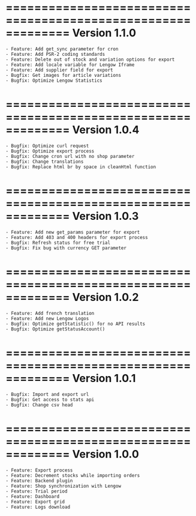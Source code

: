 =============================================================
Version 1.1.0
=============================================================

    - Feature: Add get_sync parameter for cron
    - Feature: Add PSR-2 coding standards
    - Feature: Delete out of stock and variation options for export
    - Feature: Add locale variable for Lengow Iframe
    - Feature: Add supplier field for export
    - Bugfix: Get images for article variations
    - Bugfix: Optimize Lengow Statistics

=============================================================
Version 1.0.4
=============================================================

    - Bugfix: Optimize curl request
    - Bugfix: Optimize export process
    - Bugfix: Change cron url with no shop parameter
    - Bugfix: Change translations
    - Bugfix: Replace html br by space in cleanHtml function

=============================================================
Version 1.0.3
=============================================================

    - Feature: Add new get_params parameter for export
    - Feature: Add 403 and 400 headers for export process
    - Bugfix: Refresh status for free trial
    - Bugfix: Fix bug with currency GET parameter

=============================================================
Version 1.0.2
=============================================================

    - Feature: Add french translation
    - Feature: Add new Lengow Logos
    - Bugfix: Optimize getStatistic() for no API results
    - Bugfix: Optimize getStatusAccount()

=============================================================
Version 1.0.1
=============================================================

    - Bugfix: Import and export url
    - Bugfix: Get access to stats api
    - Bugfix: Change csv head

=============================================================
Version 1.0.0
=============================================================

    - Feature: Export process
    - Feature: Decrement stocks while importing orders
    - Feature: Backend plugin
    - Feature: Shop synchronization with Lengow
    - Feature: Trial period
    - Feature: Dashboard
    - Feature: Export grid
    - Feature: Logs download